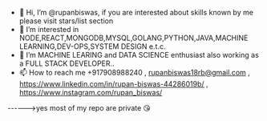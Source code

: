 - 👋 Hi, I’m @rupanbiswas, if you are interested about skills known by me please visit stars/list section 
- 👀 I’m interested in NODE,REACT,MONGODB,MYSQL,GOLANG,PYTHON,JAVA,MACHINE LEARNING,DEV-OPS,SYSTEM DESIGN e.t.c.
- 🌱 I’m MACHINE LEARING and DATA SCIENCE enthusiast also working as a FULL STACK DEVELOPER..
- 📫 How to reach me +917908988240 , rupanbiswas18rb@gmail.com , https://www.linkedin.com/in/rupan-biswas-44286019b/  , https://www.instagram.com/rupan_biswas/

------>yes most of my repo are private 😘


